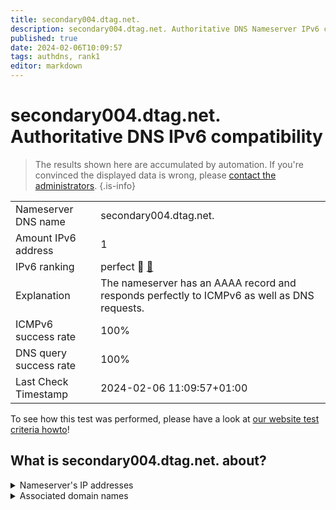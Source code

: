 ```yaml
---
title: secondary004.dtag.net.
description: secondary004.dtag.net. Authoritative DNS Nameserver IPv6 compatibility
published: true
date: 2024-02-06T10:09:57
tags: authdns, rank1
editor: markdown
---
```


# secondary004.dtag.net. Authoritative DNS IPv6 compatibility

> The results shown here are accumulated by automation. If you're convinced the displayed data is wrong, please [contact the administrators](/howto/chat). 
{.is-info}




|   |   |
| - | - |
| Nameserver DNS name | secondary004.dtag.net.
| Amount IPv6 address | 1
| IPv6 ranking | perfect :1st_place_medal: [🔗](/howto/ranking) |
| Explanation | The nameserver has an AAAA record and responds perfectly to ICMPv6 as well as DNS requests. |
| ICMPv6 success rate | 100%|
| DNS query success rate | 100% |
| Last Check Timestamp | 2024-02-06 11:09:57+01:00 |

To see how this test was performed, please have a look at [our website test criteria howto](/howto/testcriteria/authdns)!


## What is secondary004.dtag.net. about?




<details>
<summary>Nameserver's IP addresses</summary>

2a00:fa8:3:0:100:0:4:1

</details>



<details>
<summary>Associated domain names</summary>

www.bmvg.de

www.huk.de

www.ruv.de

www.sachsen-anhalt.de

www.signal-iduna.de

</details>
